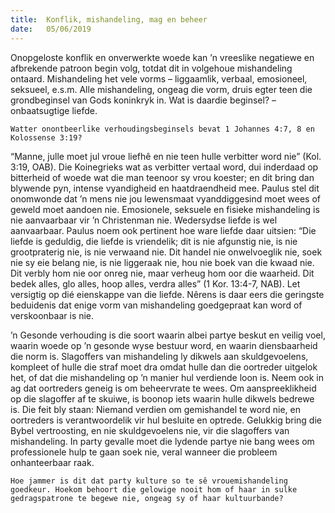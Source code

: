 ```yaml
---
title:  Konflik, mishandeling, mag en beheer
date:   05/06/2019
---
```


Onopgeloste konflik en onverwerkte woede kan ’n vreeslike negatiewe en afbrekende patroon begin volg, totdat dit in volgehoue mishandeling ontaard. Mishandeling het vele vorms – liggaamlik, verbaal, emosioneel, seksueel, e.s.m. Alle mishandeling, ongeag die vorm, druis egter teen die grondbeginsel van Gods koninkryk in. Wat is daardie beginsel? – onbaatsugtige liefde. 

`Watter onontbeerlike verhoudingsbeginsels bevat 1 Johannes 4:7, 8 en Kolossense 3:19?` 

“Manne, julle moet jul vroue liefhê en nie teen hulle verbitter word nie” (Kol. 3:19, OAB). Die Koinegrieks wat as verbitter vertaal word, dui inderdaad op bitterheid of woede wat die man teenoor sy vrou koester; en dit bring dan blywende pyn, intense vyandigheid en haatdraendheid mee. Paulus stel dit onomwonde dat ’n mens nie jou lewensmaat vyanddiggesind moet wees of geweld moet aandoen nie. Emosionele, seksuele en fisieke mishandeling is nie aanvaarbaar vir ’n Christenman nie. Wedersydse liefde is wel aanvaarbaar. Paulus noem ook pertinent hoe ware liefde daar uitsien: “Die liefde is geduldig, die liefde is vriendelik; dit is nie afgunstig nie, is nie grootpraterig nie, is nie verwaand nie. Dit handel nie onwelvoeglik nie, soek nie sy eie belang nie, is nie liggeraak nie, hou nie boek van die kwaad nie. Dit verbly hom nie oor onreg nie, maar verheug hom oor die waarheid. Dit bedek alles, glo alles, hoop alles, verdra alles” (1 Kor. 13:4-7, NAB). Let versigtig op dié eienskappe van die liefde. Nêrens is daar eers die geringste beduidenis dat enige vorm van mishandeling goedgepraat kan word of verskoonbaar is nie. 

’n Gesonde verhouding is die soort waarin albei partye beskut en veilig voel, waarin woede op ’n gesonde wyse bestuur word, en waarin diensbaarheid die norm is. Slagoffers van mishandeling ly dikwels aan skuldgevoelens, kompleet of hulle die straf moet dra omdat hulle dan die oortreder uitgelok het, of dat die mishandeling op ’n manier hul verdiende loon is. Neem ook in ag dat oortreders geneig is om beheervrate te wees. Om aanspreeklikheid op die slagoffer af te skuiwe, is boonop iets waarin hulle dikwels bedrewe is. Die feit bly staan: Niemand verdien om gemishandel te word nie, en oortreders is verantwoordelik vir hul besluite en optrede. Gelukkig bring die Bybel vertroosting, en nie skuldgevoelens nie, vir die slagoffers van mishandeling. In party gevalle moet die lydende partye nie bang wees om professionele hulp te gaan soek nie, veral wanneer die probleem onhanteerbaar raak. 

`Hoe jammer is dit dat party kulture so te sê vrouemishandeling goedkeur. Hoekom behoort die gelowige nooit hom of haar in sulke gedragspatrone te begewe nie, ongeag sy of haar kultuurbande?`
